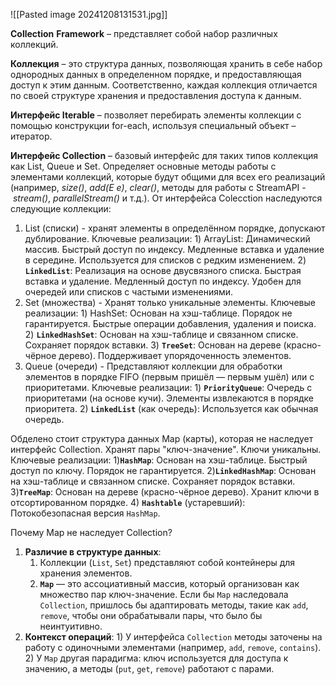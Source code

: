 ![[Pasted image 20241208131531.jpg]]

**Collection** **Framework** – представляет собой набор различных коллекций.

**Коллекция** –  это структура данных, позволяющая хранить в себе набор однородных данных в определенном порядке, и предоставляющая доступ к этим данным. Соответственно, каждая коллекция отличается по своей структуре хранения и предоставления доступа к данным.

**Интерфейс Iterable** – позволяет перебирать элементы коллекции с помощью конструкции for-each, используя специальный объект – итератор.

**Интерфейс Collection** – базовый интерфейс для таких типов коллекция как List, Queue и Set. Определяет основные методы работы с элементами коллекций, которые будут общими для всех его реализаций (например, _size()_, _add(E e)_, _clear()_, методы для работы с StreamAPI - _stream()_, _parallelStream()_ и т.д.). От интерфейса Colecction наследуются следующие коллекции:
1. List (списки) - хранят элементы в определённом порядке, допускают дублирование. 
   Ключевые реализации:
	   1) ArrayList: Динамический массив. Быстрый доступ по индексу. Медленные вставка и удаление в середине. Используется для списков с редким изменением.
	   2) **`LinkedList`**: Реализация на основе двусвязного списка. Быстрая вставка и удаление. Медленный доступ по индексу. Удобен для очередей или списков с частыми изменениями.
2. Set (множества) - Хранят только уникальные элементы.
   Ключевые реализации:
	   1) HashSet: Основан на хэш-таблице. Порядок не гарантируется. Быстрые операции добавления, удаления и поиска.
	   2) **`LinkedHashSet`**: Основан на хэш-таблице и связанном списке. Сохраняет порядок вставки.
	   3) **`TreeSet`**: Основан на дереве (красно-чёрное дерево). Поддерживает упорядоченность элементов.
3. Queue (очереди) - Представляют коллекции для обработки элементов в порядке FIFO (первым пришёл — первым ушёл) или с приоритетами.
   Ключевые реализации:
	   1) **`PriorityQueue`**: Очередь с приоритетами (на основе кучи). Элементы извлекаются в порядке приоритета.
	   2) **`LinkedList`** (как очередь): Используется как обычная очередь.

Обделено стоит структура данных Map (карты), которая не наследует интерфейс Collection. Хранят пары "ключ-значение". Ключи уникальны.
Ключевые реализации:
	1)**`HashMap`**: Основан на хэш-таблице. Быстрый доступ по ключу. Порядок не гарантируется.
	2)**`LinkedHashMap`**: Основан на хэш-таблице и связанном списке. Сохраняет порядок вставки.
	3)**`TreeMap`**: Основан на дереве (красно-чёрное дерево). Хранит ключи в отсортированном порядке.
	4) **`Hashtable`** (устаревший): Потокобезопасная версия `HashMap`.

Почему Map не наследует Collection?
1. **Различие в структуре данных**:
	1) Коллекции (`List`, `Set`) представляют собой контейнеры для хранения элементов.
	2) **`Map`** — это ассоциативный массив, который организован как множество пар ключ-значение.  Если бы `Map` наследовала `Collection`, пришлось бы адаптировать методы, такие как `add`, `remove`, чтобы они обрабатывали пары, что было бы неинтуитивно.
2. **Контекст операций**: 
	   1) У интерфейса `Collection` методы заточены на работу с одиночными элементами (например, `add`, `remove`, `contains`).
	   2) У `Map` другая парадигма: ключ используется для доступа к значению, а методы (`put`, `get`, `remove`) работают с парами.